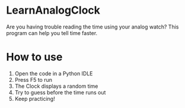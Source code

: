 # LearnAnalogClock
Are you having trouble reading the time using your analog watch? This program can help you tell time faster.

# How to use
1. Open the code in a Python IDLE
2. Press F5 to run
3. The Clock displays a random time
4. Try to guess before the time runs out
5. Keep practicing!
